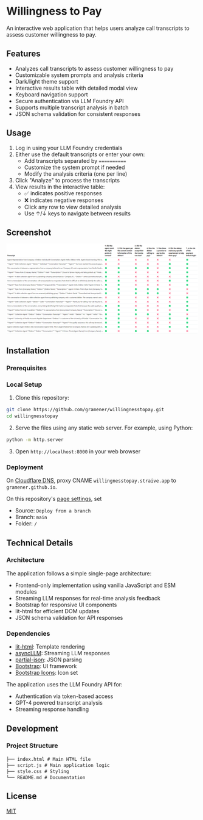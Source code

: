 # Willingness to Pay

An interactive web application that helps users analyze call transcripts to assess customer willingness to pay.

## Features

- Analyzes call transcripts to assess customer willingness to pay
- Customizable system prompts and analysis criteria
- Dark/light theme support
- Interactive results table with detailed modal view
- Keyboard navigation support
- Secure authentication via LLM Foundry API
- Supports multiple transcript analysis in batch
- JSON schema validation for consistent responses

## Usage

1. Log in using your LLM Foundry credentials
2. Either use the default transcripts or enter your own:
   - Add transcripts separated by `==========`
   - Customize the system prompt if needed
   - Modify the analysis criteria (one per line)
3. Click "Analyze" to process the transcripts
4. View results in the interactive table:
   - ✅ indicates positive responses
   - ❌ indicates negative responses
   - Click any row to view detailed analysis
   - Use ↑/↓ keys to navigate between results

## Screenshot

![Screenshot](screenshot.png)

## Installation

### Prerequisites

### Local Setup

1. Clone this repository:

```bash
git clone https://github.com/gramener/willingnesstopay.git
cd willingnesstopay
```

2. Serve the files using any static web server. For example, using Python:

```bash
python -m http.server
```

3. Open `http://localhost:8000` in your web browser

### Deployment

On [Cloudflare DNS](https://dash.cloudflare.com/2c483e1dd66869c9554c6949a2d17d96/straive.app/dns/records),
proxy CNAME `willingnesstopay.straive.app` to `gramener.github.io`.

On this repository's [page settings](https://github.com/gramener/willingnesstopay/settings/pages), set

- Source: `Deploy from a branch`
- Branch: `main`
- Folder: `/`

## Technical Details

### Architecture

The application follows a simple single-page architecture:

- Frontend-only implementation using vanilla JavaScript and ESM modules
- Streaming LLM responses for real-time analysis feedback
- Bootstrap for responsive UI components
- lit-html for efficient DOM updates
- JSON schema validation for API responses

### Dependencies

- [lit-html](https://www.npmjs.com/package/lit-html): Template rendering
- [asyncLLM](https://www.npmjs.com/package/asyncllm): Streaming LLM responses
- [partial-json](https://www.npmjs.com/package/partial-json): JSON parsing
- [Bootstrap](https://getbootstrap.com/): UI framework
- [Bootstrap Icons](https://icons.getbootstrap.com/): Icon set

The application uses the LLM Foundry API for:

- Authentication via token-based access
- GPT-4 powered transcript analysis
- Streaming response handling

## Development

### Project Structure

```
├── index.html # Main HTML file
├── script.js # Main application logic
├── style.css # Styling
└── README.md # Documentation
```

## License

[MIT](LICENSE)
